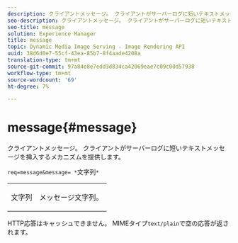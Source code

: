 ```yaml
---
description: クライアントメッセージ。 クライアントがサーバーログに短いテキストメッセージを挿入するメカニズムを提供します。
seo-description: クライアントメッセージ。 クライアントがサーバーログに短いテキストメッセージを挿入するメカニズムを提供します。
seo-title: message
solution: Experience Manager
title: message
topic: Dynamic Media Image Serving - Image Rendering API
uuid: 38d6d0e7-55cf-43ea-85b7-8f4aade4208a
translation-type: tm+mt
source-git-commit: 97a84e8e7edd3d834ca42069eae7c09c00d57938
workflow-type: tm+mt
source-wordcount: '69'
ht-degree: 7%

---
```



# message{#message}

クライアントメッセージ。 クライアントがサーバーログに短いテキストメッセージを挿入するメカニズムを提供します。

`req=message&message= *`文字列`*`

<table id="simpletable_9AF29AA336C4447BBC2FD4A7D43ED91B"> 
 <tr class="strow"> 
  <td class="stentry"> <p><span class="varname"> 文字列</span> </p> </td> 
  <td class="stentry"> <p>メッセージ文字列。 </p></td> 
 </tr> 
</table>

HTTP応答はキャッシュできません。 MIMEタイプ`text/plain`で空の応答が返されます。
